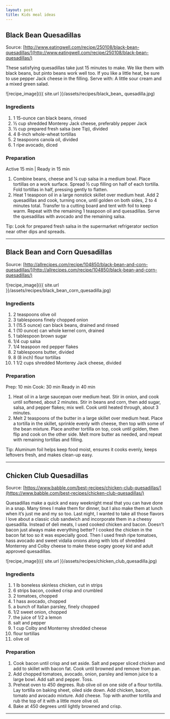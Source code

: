 ```yaml
---
layout: post
title: Kids meal ideas
---
```


## Black Bean Quesadillas

Source: [http://www.eatingwell.com/recipe/250108/black-bean-quesadillas/](http://www.eatingwell.com/recipe/250108/black-bean-quesadillas/)

These satisfying quesadillas take just 15 minutes to make. We like them with black beans, but pinto beans work well too. If you like a little heat, be sure to use pepper Jack cheese in the filling. Serve with: A little sour cream and a mixed green salad.

![recipe_image]({{ site.url }}/assets/recipes/black_bean_ quesadilla.jpg)

### Ingredients

1. 1 15-ounce can black beans, rinsed
1. ½ cup shredded Monterey Jack cheese, preferably pepper Jack
1. ½ cup prepared fresh salsa (see Tip), divided
1. 4 8-inch whole-wheat tortillas
1. 2 teaspoons canola oil, divided
1. 1 ripe avocado, diced

### Preparation

Active 15 min | Ready in 15 min

1. Combine beans, cheese and ¼ cup salsa in a medium bowl. Place tortillas on a work surface. Spread ½ cup filling on half of each tortilla. Fold tortillas in half, pressing gently to flatten.
1. Heat 1 teaspoon oil in a large nonstick skillet over medium heat. Add 2 quesadillas and cook, turning once, until golden on both sides, 2 to 4 minutes total. Transfer to a cutting board and tent with foil to keep warm. Repeat with the remaining 1 teaspoon oil and quesadillas. Serve the quesadillas with avocado and the remaining salsa.

Tip: Look for prepared fresh salsa in the supermarket refrigerator section near other dips and spreads.

----
<p></p>

## Black Bean and Corn Quesadillas

Source: [http://allrecipes.com/recipe/104850/black-bean-and-corn-quesadillas/](http://allrecipes.com/recipe/104850/black-bean-and-corn-quesadillas/)

![recipe_image]({{ site.url }}/assets/recipes/black_bean_corn_quesadilla.jpg)

### Ingredients

1. 2 teaspoons olive oil
1. 3 tablespoons finely chopped onion
1. 1 (15.5 ounce) can black beans, drained and rinsed
1. 1 (10 ounce) can whole kernel corn, drained
1. 1 tablespoon brown sugar
1. 1/4 cup salsa
1. 1/4 teaspoon red pepper flakes
1. 2 tablespoons butter, divided
1. 8 (8 inch) flour tortillas
1. 1 1/2 cups shredded Monterey Jack cheese, divided

### Preparation

Prep: 10 min
Cook: 30 min
Ready in 40 min

1. Heat oil in a large saucepan over medium heat. Stir in onion, and cook until softened, about 2 minutes. Stir in beans and corn, then add sugar, salsa, and pepper flakes; mix well. Cook until heated through, about 3 minutes.
1. Melt 2 teaspoons of the butter in a large skillet over medium heat. Place a tortilla in the skillet, sprinkle evenly with cheese, then top with some of the bean mixture. Place another tortilla on top, cook until golden, then flip and cook on the other side. Melt more butter as needed, and repeat with remaining tortillas and filling.

Tip: Aluminum foil helps keep food moist, ensures it cooks evenly, keeps leftovers fresh, and makes clean-up easy.

----
<p></p>

## Chicken Club Quesadillas

Source: [https://www.babble.com/best-recipes/chicken-club-quesadillas/](https://www.babble.com/best-recipes/chicken-club-quesadillas/)

Quesadillas make a quick and easy weeknight meal that you can have done in a snap. Many times I make them for dinner, but I also make them at lunch when it’s just me and my so too. Last night, I wanted to take all those flavors I love about a classic club sandwich and incorporate them in a cheesy quesadilla. Instead of deli meats, I used cooked chicken and bacon. Doesn’t bacon just always make everything better? I cooked the chicken in the bacon fat too so it was especially good. Then I used fresh ripe tomatoes, hass avocado and sweet vidalia onions along with lots of shredded Monterrey and Colby cheese to make these oogey gooey kid and adult approved quesadillas.

![recipe_image]({{ site.url }}/assets/recipes/chicken_club_quesadilla.jpg)

### Ingredients

1. 1 lb boneless skinless chicken, cut in strips
1. 6 strips bacon, cooked crisp and crumbled
1. 2 tomatoes, chopped
1. 1 hass avocado, chopped
1. a bunch of Italian parsley, finely chopped
1. 1/2 sweet onion, chopped
1. the juice of 1/2 a lemon
1. salt and pepper
1. 1 cup Colby and Monterrey shredded cheese
1. flour tortillas
1. olive oil

### Preparation

1. Cook bacon until crisp and set aside. Salt and pepper sliced chicken and add to skillet with bacon fat. Cook until browned and remove from pan.
1. Add chopped tomatoes, avocado, onion, parsley and lemon juice to a large bowl. Add salt and pepper. Toss.
1. Preheat oven to 450 degrees. Rub olive oil on one side of a flour tortilla. Lay tortilla on baking sheet, oiled side down. Add chicken, bacon, tomato and avocado mixture.  Add cheese. Top with another tortilla and rub the top of it with a little more olive oil.
1. Bake at 450 degrees until lightly browned and crisp.

----
<p></p>
